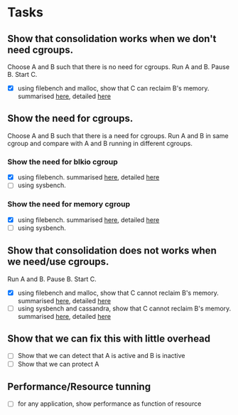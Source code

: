 # Tasks

## Show that consolidation works when we don't need cgroups.
Choose A and B such that there is no need for cgroups.
Run A and B. Pause B. Start C.
- [x] using filebench and malloc, show that C can reclaim B's memory. summarised [here](./showThatConsolidation/works), detailed [here](http://indium.rsr.lip6.fr/run/581a2a7d5369e14e17707a35)

## Show the need for cgroups.
Choose A and B such that there is a need for cgroups.
Run A and B in same cgroup and compare with A and B running in different cgroups.

### Show the need for blkio cgroup
- [x] using filebench. summarised [here](./showTheNeedForCgroups/blkio), detailed [here](http://indium.rsr.lip6.fr/run/5811fe3e5369e17479a138a3,5811fe3f5369e1748dab89d3)
- [ ] using sysbench.

### Show the need for memory cgroup
- [x] using filebench. summarised [here](./showTheNeedForCgroups/memory), detailed [here](http://indium.rsr.lip6.fr/run/58137f045369e1372bb922d5,58137f055369e1373d0d6023)
- [ ] using sysbench.

## Show that consolidation does not works when we need/use cgroups.
Run A and B. Pause B. Start C.
- [x] using filebench and malloc, show that C cannot reclaim B's memory. summarised [here](./showThatConsolidation/doesnotwork/withFilebench), detailed [here](http://indium.rsr.lip6.fr/run/581a2a445369e14db265b07f)
- [ ] using sysbench and cassandra, show that C cannot reclaim B's memory. summarised [here](./showThatConsolidation/doesnotwork/withSysbench), detailed [here](http://indium.rsr.lip6.fr/run/581c91c55369e121413dd80b)

## Show that we can fix this with little overhead
- [ ] Show that we can detect that A is active and B is inactive
- [ ] Show that we can protect A

## Performance/Resource tunning
- [ ] for any application, show performance as function of resource
